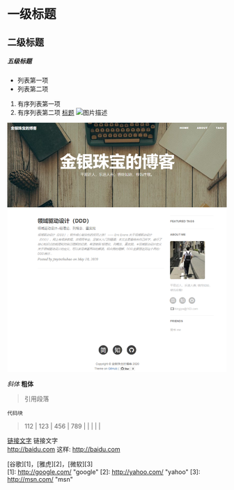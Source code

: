 # 一级标题
## 二级标题
##### 五级标题
- 列表第一项
- 列表第二项
1. 有序列表第一项
2. 有序列表第二项
[标题](链接地址)
![图片描述](图片链接地址)  

![aaaaa123](https://raw.githubusercontent.com/jinyinzhubao/jinyinzhubao.github.io/master/img/others/%E9%87%91%E9%93%B6%E7%8F%A0%E5%AE%9D%E7%9A%84%E5%8D%9A%E5%AE%A2.png)

*斜体*
**粗体**
> 引用段落
```
代码块
```
  > 112
| 123 | 456 | 789 |
|     |     |     |


[链接文字](http://baidu.com) 链接文字  
<http://baidu.com> 这样: http://baidu.com  

[谷歌][1]，[雅虎][2]，[微软][3]  
[1]: http://google.com/ "google"
[2]: http://yahoo.com/ "yahoo"
[3]: http://msn.com/ "msn"